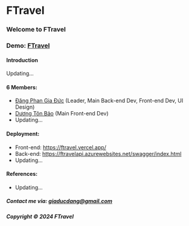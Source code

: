 # FTravel

### Welcome to FTravel

### Demo: [FTravel](https://ftravel.vercel.app)

#### Introduction

Updating...

#### 6 Members:

- [Đăng Phan Gia Đức](https://github.com/giaducdang03) (Leader, Main Back-end Dev, Front-end Dev, UI Design)
- [Dương Tôn Bảo](https://github.com/duongbao0803) (Main Front-end Dev)
- Updating...

#### Deployment:

- Front-end: https://ftravel.vercel.app/
- Back-end: https://ftravelapi.azurewebsites.net/swagger/index.html
- Updating...

#### References:

- Updating...

##### Contact me via: giaducdang@gmail.com

##### Copyright &#169; 2024 FTravel